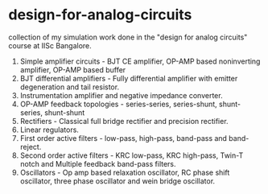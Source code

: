 # design-for-analog-circuits
collection of my simulation work done in the "design for analog circuits" course at IISc Bangalore.

1. Simple amplifier circuits - BJT CE amplifier, OP-AMP based noninverting amplifier, OP-AMP based buffer
2. BJT differential amplifiers - Fully differential amplifier with emitter degeneration and tail resistor.
3. Instrumentation amplifier and negative impedance converter.
4. OP-AMP feedback topologies - series-series, series-shunt, shunt-series, shunt-shunt
5. Rectifiers - Classical full bridge rectifier and precision rectifier.
6. Linear regulators.
7. First order active filters - low-pass, high-pass, band-pass and band-reject.
8. Second order active filters - KRC low-pass, KRC high-pass, Twin-T notch and Multiple feedback band-pass filters.
9. Oscillators - Op amp based relaxation oscillator, RC phase shift oscillator, three phase oscillator and wein bridge oscillator.
